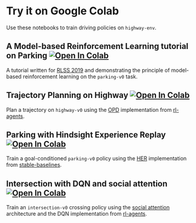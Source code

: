 # Try it on Google Colab

Use these notebooks to train driving policies on `highway-env`.

## A Model-based Reinforcement Learning tutorial on Parking  [![Open In Colab](https://colab.research.google.com/assets/colab-badge.svg)](https://colab.research.google.com/github/Gary-L-Collins/highway-env/blob/master/scripts/parking_model_based.ipynb)

A tutorial written for [RLSS 2019](https://rlss.inria.fr/) and demonstrating the principle of model-based reinforcement learning on the `parking-v0` task.

## Trajectory Planning on Highway [![Open In Colab](https://colab.research.google.com/assets/colab-badge.svg)](https://colab.research.google.com/github/Gary-L-Collins/highway-env/blob/master/scripts/highway_planning.ipynb)

Plan a trajectory on `highway-v0` using the [OPD](https://hal.archives-ouvertes.fr/hal-00830182/) implementation from [rl-agents](https://github.com/Gary-L-Collins/rl-agents).

## Parking with Hindsight Experience Replay [![Open In Colab](https://colab.research.google.com/assets/colab-badge.svg)](https://colab.research.google.com/github/Gary-L-Collins/highway-env/blob/master/scripts/parking_her.ipynb)

Train a goal-conditioned `parking-v0` policy using the [HER](https://arxiv.org/abs/1707.01495) implementation from [stable-baselines](https://github.com/hill-a/stable-baselines).

## Intersection with DQN and social attention [![Open In Colab](https://colab.research.google.com/assets/colab-badge.svg)](https://colab.research.google.com/github/Gary-L-Collins/highway-env/blob/master/scripts/intersection_social_dqn.ipynb)

Train an `intersection-v0` crossing policy using the [social attention](https://arxiv.org/abs/1911.12250) architecture and the DQN implementation from [rl-agents](https://github.com/Gary-L-Collins/rl-agents).
